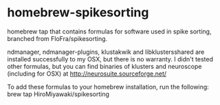 homebrew-spikesorting
=====================

homebrew tap that contains formulas for software used in spike sorting, branched from FloFra/spikesorting.

ndmanager, ndmanager-plugins, klustakwik and libklustersshared are installed successfully to my OSX, but there is no warranty.
I didn't tested other formulas, but you can find binaries of klusters and neuroscope (including for OSX) at http://neurosuite.sourceforge.net/

To add these formulas to your homebrew installation, run the following:
    brew tap HiroMiyawaki/spikesorting
